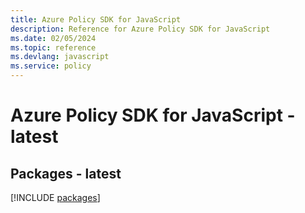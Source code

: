 ```yaml
---
title: Azure Policy SDK for JavaScript
description: Reference for Azure Policy SDK for JavaScript
ms.date: 02/05/2024
ms.topic: reference
ms.devlang: javascript
ms.service: policy
---
```

# Azure Policy SDK for JavaScript - latest
## Packages - latest
[!INCLUDE [packages](policy-index.md)]